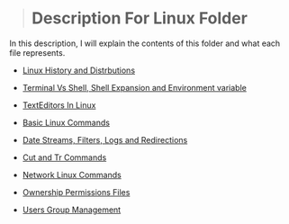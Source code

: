 > # Description For Linux Folder

In this description, I will explain the contents of this folder and what each file represents.


- [Linux History and Distrbutions](./sections/linuxHistory.md)
- [Terminal Vs Shell, Shell Expansion and Environment variable](./sections/terminal_vs_shell.md)
- [TextEditors In Linux](./sections/textEditorsLinux.md)
- [Basic Linux Commands](./sections/linuxCommands.md)
- [Date Streams, Filters, Logs and Redirections](./sections/dataStream(in,out,err)_redirections_logs.md)
- [Cut and Tr Commands](./sections/tr_cut_commands.md)
  
- [Network Linux Commands](./sections/networkLinuxCommands.md)
- [Ownership Permissions Files](./sections/ownership_permissions_files.md)
- [Users Group Management](./sections/users_group_management.md)
